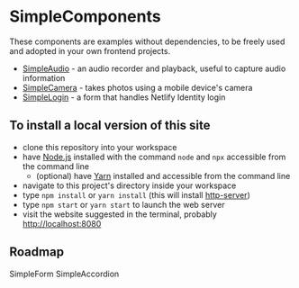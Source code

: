 # SimpleComponents

These components are examples without dependencies, to be freely used and adopted in your own frontend projects.

- [SimpleAudio](https://rendall.github.io/SimpleComponents/SimpleAudio) - an audio recorder and playback, useful to capture audio information
- [SimpleCamera](https://rendall.github.io/SimpleComponents/SimpleCamera) - takes photos using a mobile device's camera
- [SimpleLogin](https://rendall.github.io/SimpleComponents/SimpleLogin) - a form that handles Netlify Identity login

## To install a local version of this site

- clone this repository into your workspace
- have [Node.js](https://nodejs.org/en/) installed with the command `node` and `npx` accessible from the command line
    - (optional) have [Yarn](https://yarnpkg.com) installed and accessible from the command line
- navigate to this project's directory inside your workspace
- type `npm install` or `yarn install` (this will install [http-server](https://www.npmjs.com/package/http-server))
- type `npm start` or `yarn start` to launch the web server
- visit the website suggested in the terminal, probably <http://localhost:8080>

## Roadmap

SimpleForm
SimpleAccordion
